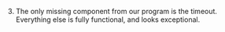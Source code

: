 
3) The only missing component from our program is the timeout. Everything else is fully functional, and looks exceptional.